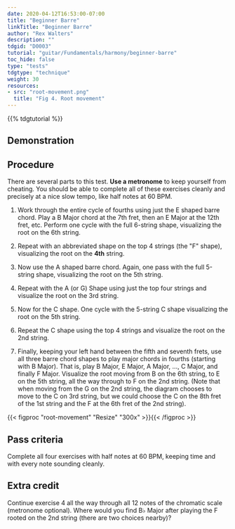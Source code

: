 ```yaml
---
date: 2020-04-12T16:53:00-07:00
title: "Beginner Barre"
linkTitle: "Beginner Barre"
author: "Rex Walters"
description: ""
tdgid: "D0003"
tutorial: "guitar/Fundamentals/harmony/beginner-barre"
toc_hide: false
type: "tests"
tdgtype: "technique"
weight: 30
resources:
- src: "root-movement.png"
  title: "Fig 4. Root movement"
---
```


{{% tdgtutorial %}}


## Demonstration

## Procedure

There are several parts to this test. **Use a metronome** to keep yourself from cheating. You should be able to complete all of these exercises cleanly and precisely at a nice slow tempo, like half notes at 60 BPM.

1. Work through the entire cycle of fourths using just the E shaped barre chord. Play a B Major chord at the 7th fret, then an E Major at the 12th fret, etc. Perform one cycle with the full 6-string shape, visualizing the root on the 6th string.

2. Repeat with an abbreviated shape on the top 4 strings (the "F" shape), visualizing the root on the **4th** string.

3. Now use the A shaped barre chord. Again, one pass with the full 5-string shape, visualizing the root on the 5th string.

4. Repeat with the A (or G) Shape using just the top four strings and visualize the root on the 3rd string.

5. Now for the C shape. One cycle with the 5-string C shape visualizing the root on the 5th string.

6. Repeat the C shape using the top 4 strings and visualize the root on the 2nd string.

7. Finally, keeping your left hand between the fifth and seventh frets, use all three barre chord shapes to play major chords in fourths (starting with B Major). That is, play B Major, E Major, A Major, ..., C Major, and finally F Major. Visualize the root moving from B on the 6th string, to E on the 5th string, all the way through to F on the 2nd string. (Note that when moving from the G on the 2nd string, the diagram chooses to move to the C on 3rd string, but we could choose the C on the 8th fret of the 1st string and the F at the 6th fret of the 2nd string).

{{< figproc "root-movement" "Resize" "300x" >}}{{< /figproc >}}

## Pass criteria

Complete all four exercises with half notes at 60 BPM, keeping time and with every note sounding cleanly.

## Extra credit

Continue exercise 4 all the way through all 12 notes of the chromatic scale (metronome optional). Where would you find B&flat; Major after playing the F rooted on the 2nd string (there are two choices nearby)?
